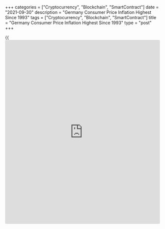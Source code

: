 +++
categories = ["Cryptocurrency", "Blockchain", "SmartContract"]
date = "2021-09-30"
description = "Germany Consumer Price Inflation Highest Since 1993"
tags = ["Cryptocurrency", "Blockchain", "SmartContract"]
title = "Germany Consumer Price Inflation Highest Since 1993"
type = "post"
+++

{{<iframe id="large-banner" src="https://www.bounty.group/#slide=1.0" width="100%" height="600" scrolling="no" style="border: 0px solid rgb(216, 221, 230); border-radius: 3px;">}}

Germany's consumer price inflation accelerated to the highest level in
nearly 30 years in September driven by one-off factors as well as supply
shortages, official data showed on Thursday.

Consumer price inflation rose to 4.1 percent in September from 3.9
percent in August, Destatis reported.

This was the highest since December 1993, when inflation was 4.3
percent. Inflation was forecast to rise to 4.2 percent.

EU harmonized inflation advanced to 4.1 percent from 3.4 percent in the
previous month. The expected rate was 4 percent.

The acceleration in inflation will put more pressure on the European
Central Bank's December debate on [how to](https://www.playgroundfx.com/blog/forex-trading-how-to/) proceed with its asset
purchases next year, Carsten Brzeski, an ING economist said.

Looking ahead, the economist said some one-off factors should disappear
at the start of next year but the recent surge in energy prices, as well
as continued supply chain frictions and post-lockdown price mark-ups,
are likely to keep German inflation above 2 percent throughout most of
2022.

On a monthly basis, consumer prices remained flat for the second
straight month in September. Economists had forecast an increase of 0.1
percent.

At the same time, the harmonized consumer prices gained 0.3 percent,
slightly faster than the expected 0.2 percent. The final results for
September will be released on October 13.

Data showed that goods prices rose at a faster pace of 6.1 percent in
September, following prior month's 5.6 percent increase. Services cost
grew at a steady pace of 2.5 percent.

For comments and feedback [contact](https://www.playgroundfx.com/contact/): editorial@rtt[news](https://www.letsplayfx.com/blog/forex-news-website/).com

[Economic News][1]

 **What parts of the world are seeing the best (and worst) economic
performances lately? Click[here][2] to check out our [Econ Scorecard][2]
and find out! See up-to-the-moment [ranking](https://www.playgroundfx.com/blog/crypto-exchange-ranking/)s for the best and worst
performers in [GDP][2], [unemployment rate][3], [inflation][4] and much
more.**

   1. www.rtt[news](https://www.letsplayfx.com/blog/forex-news-website/).com/Content/EconomicNews.aspx
   2. www.rtt[news](https://www.letsplayfx.com/blog/forex-news-website/).com/economic-scorecard/world-rank/GDP/highest-performance.aspx
   3. www.rtt[news](https://www.letsplayfx.com/blog/forex-news-website/).com/economic-scorecard/world-rank/unemployment-rate/lowest-performance.aspx
   4. www.rtt[news](https://www.letsplayfx.com/blog/forex-news-website/).com/economic-scorecard/world-rank/CPI/highest-performance.aspx